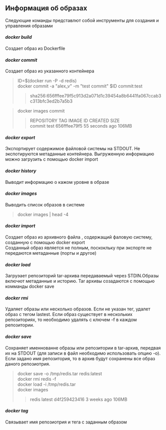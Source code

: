 ## Информация об образах
Следующие команды представлют собой инструменты для создания и управления образами

#### _docker build_    
Создает образ из Dockerfile

#### _docker commit_    
Создает образ из указанного контейнера
>ID=$(docker run -P -d redis)    
docker commit -a "alex_v" -m "test commit" $ID commit:test              
>>sha256:656fffee79f5c913d2a071d1c39454a8b6441fa067ccab3c313bfc3ed2b7a5b3

>docker images commit
>>REPOSITORY          TAG                 IMAGE ID            CREATED             SIZE      
commit              test                656fffee79f5        55 seconds ago      106MB

#### _docker export_      
Экспортирует содержимое файловой системы на STDOUT. Не экспотируются метаданные контейнера. Выгруженную информацию можно загрузить с помощью docker import
#### _docker history_    
Выводит информацию о кажом уровне в образе
#### _docker images_    
Выводить список образов в системе
> docker images |  head -4

#### _docker import_    
Создает образ из архивного файла , содержащий фаловую систему, созданную с помощью docker export    
Созданный образ является не полным, поскокльку  при экспорте не передаются метаданные (порты и другое)
#### _docker load_   
Загруэает репозиторий tar-архива передаваемый через STDIN.Образы включют метаданные и историю. Tar архивы созадаются с помощью комманды docker save
#### _docker rmi_
Удаляет образы или несколько образов. Если не указан тег, удалет образ с тегом lastest. Если образ существует в нескольких репозиториях,  то необходимо удалять с ключем -f в каждом репозитории.
#### _docker save_
Сохраняет именнованне образы или  репозитории  в tar-архив, передвая их на STDOUT (для записи в файл необходимо использовать опцию -o). Если задано имя репозитория, то в архив будут сохранены все образ даного репозиотрия.       
 > docker save -o /tmp/redis.tar redis:latest     
 docker rmi redis -f      
docker load -i /tmp/redis.tar     
docker images     
>>redis                         latest              d4f259423416        3 weeks ago         106MB


#### _docker tag_    
Связывает имя репозиотрия  и тега с заданным образом
